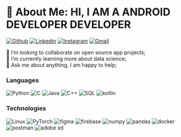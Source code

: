 
# 💫 About Me: HI, I AM A ANDROID DEVELOPER DEVELOPER 
[![Github](https://img.shields.io/badge/-Github-000?style=flat&logo=Github&logoColor=white)](https://github.com/MMTmohammed)
[![Linkedin](https://img.shields.io/badge/-LinkedIn-blue?style=flat&logo=Linkedin&logoColor=white)](https://www.linkedin.com/in/mohammed-tayeb-mimouni-59ba80236/)
[![Instagram](https://img.shields.io/badge/-Instagram-c13584?style=flat&labelColor=c13584&logo=instagram&logoColor=white)](https://www.instagram.com/_t.med.1/)
[![Gmail](https://img.shields.io/badge/-Gmail-c14438?style=flat&logo=Gmail&logoColor=white)](mimounimohammedtayeb@gmail.com)

👯 I’m looking to collaborate on open source app projects; <br>🌱 I’m currently learning more about data science; <br>💬  Ask me about anything, I am happy to help; 


### Languages
![Python](https://img.shields.io/badge/-Python-000?&logo=Python)
![C](https://img.shields.io/badge/-C-000?&logo=C)
![Java](https://img.shields.io/badge/-Java-000?&logo=Java&logoColor=007396)
![C++](https://img.shields.io/badge/-C++-000?&logo=c%2b%2b&logoColor=00599C)
![SQL](https://img.shields.io/badge/-SQL-000?&logo=MySQL)
![kotlin](https://img.shields.io/badge/-kotlin-000?&logo=kotlin)

### Technologies
![Linux](https://img.shields.io/badge/-Linux-000?&logo=Linux)
![PyTorch](https://img.shields.io/badge/-PyTorch-000?&logo=PyTorch)
![figma](https://img.shields.io/badge/-figma-000?&logo=figma)
![firebase](https://img.shields.io/badge/-firebase-000?&logo=firebase)
![numpy](https://img.shields.io/badge/-numpy-000?&logo=numpy)
![pandas](https://img.shields.io/badge/-pandas-000?&logo=pandas)
![docker](https://img.shields.io/badge/-docker-000?&logo=docker)
![postman](https://img.shields.io/badge/-postman-000?&logo=postman)
![adobe xd](https://img.shields.io/badge/-adobexd-000?&logo=adobexd)





